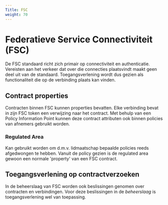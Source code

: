 ```yaml
---
Title: FSC
weight: 70
---
```


# Federatieve Service Connectiviteit (FSC)

De FSC standaard richt zich primair op connectiviteit en authenticatie. Vereisten aan het verkeer dat over die connecties plaatsvindt maakt geen deel uit van de standaard. Toegangsverlening wordt dus gezien als functionaliteit die op de verbinding plaats kan vinden.

## Contract properties

Contracten binnen FSC kunnen properties bevatten. Elke verbinding bevat in zijn FSC token een verwijzing naar het contract. Met behulp van een Policy Information Point kunnen deze contract attributen ook binnen policies van afnemers gebruikt worden.

### Regulated Area

Kan gebruikt worden om d.m.v. lidmaatschap bepaalde policies reeds afgedwongen te hebben. Vanuit de policy gezien is de regulated area gewoon een normale 'property' van een FSC contract.

## Toegangsverlening op contractverzoeken

In de beheerslaag van FSC worden ook beslissingen genomen over contracten en verbindingen. Voor deze beslissingen in de *beheerslaag* is toegangsverlening wel van toepassing. 